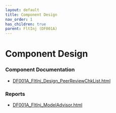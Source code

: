 ```yaml
---
layout: default
title: Component Design
nav_order: 1
has_children: true
parent: FltInj (DF001A)
---
```

# Component Design
### Component Documentation

- [DF001A_FltInj_Design_PeerReviewChkList.html](Doc/DF001A_FltInj_Design_PeerReviewChkList.html)

### Reports

- [DF001A_FltInj_ModelAdvisor.html](Reports/DF001A_FltInj_ModelAdvisor.html)

